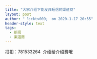 ```yaml
---
title: "大家介绍下能发菲短信的渠道商"
layout: post
author: "「ccktv009」 on 2020-1-17 20:55"
header-style: text
tags:
  - 新闻
  - 渠道商
---
```


<head></head>
<body>
  扣扣：781533264&nbsp;&nbsp;介绍给介绍费哦
 <br>
</body>


